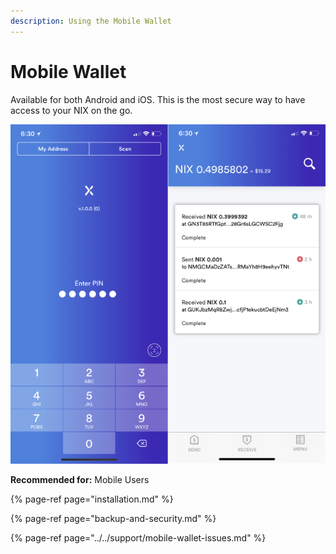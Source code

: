 ```yaml
---
description: Using the Mobile Wallet
---
```


# Mobile Wallet

Available for both Android and iOS. This is the most secure way to have access to your NIX on the go. 

![](../../.gitbook/assets/image%20%283%29.png)

​**Recommended for:** Mobile Users

{% page-ref page="installation.md" %}

{% page-ref page="backup-and-security.md" %}

{% page-ref page="../../support/mobile-wallet-issues.md" %}

